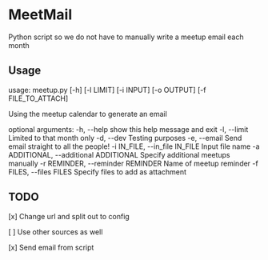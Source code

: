 # MeetMail
Python script so we do not have to manually write a meetup email each month

## Usage
usage: meetup.py [-h] [-l LIMIT] [-i INPUT] [-o OUTPUT] [-f FILE_TO_ATTACH]

Using the meetup calendar to generate an email

optional arguments:
-h, --help            show this help message and exit
-l, --limit           Limited to that month only
-d, --dev             Testing purposes
-e, --email           Send email straight to all the people!
-i IN_FILE, --in_file IN_FILE
                      Input file name
-a ADDITIONAL, --additional ADDITIONAL
                      Specify additional meetups manually
-r REMINDER, --reminder REMINDER
                      Name of meetup reminder
-f FILES, --files FILES
                      Specify files to add as attachment

## TODO

[x] Change url and split out to config

[ ] Use other sources as well

[x] Send email from script
